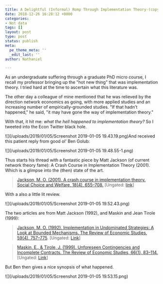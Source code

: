 ```yaml
---
title: A Delightful (Informal) Romp Through Implementation Theory-(copy)
date: 2018-12-26 16:28:12 +0000
categories:
- Not data
tags: []
layout: post
type: post
status: publish
meta:
  pe_theme_meta: ''
  _edit_last: ''
author: Nathaniel

---
```

As an undergraduate suffering through a graduate PhD micro course, I recall my professor bringing up the "hot new thing" that was implementation theory. I tried hard at the time to ascertain what this literature was.

The other day a colleague of mine mentioned that he was relieved by the direction network economics as going, with more applied studies and an increasing number of empirically-grounded studies. "If that hadn't happened," he said, "it may have gone the way of implementation theory." 

With that, it hit me: _what the hell happened to implementation theory?_ So I tweeted into the Econ Twitter black hole.

![](/uploads/2019/01/05/Screenshot 2019-01-05 19.43.19.png)And received this patient reply from good ol' Ben Golub:

![](/uploads/2019/01/05/Screenshot 2019-01-05 19.48.55-1.png)

Thus starts his thread with a fantastic piece by Matt Jackson (of current network theory fame): A Crash Course in Implementation Theory (2001). Which is a glimpse into the (then) state of the art.

> [Jackson, M. O. (2001). A crash course in implementation theory. Social Choice and Welfare, 18(4), 655–708.](https://link.springer.com/content/pdf/10.1007/s003550100152.pdf) \[Ungated: [link](https://authors.library.caltech.edu/79990/1/sswp1076.pdf)\]

With a also a little lit review.

![](/uploads/2019/01/05/Screenshot 2019-01-05 19.52.43.png)

The two articles are from Matt Jackson (1992), and Maskin and Jean Tirole (1999):

> [Jackson, M. O. (1992). Implementation in Undominated Strategies: A Look at Bounded Mechanisms. The Review of Economic Studies, 59(4), 757–775](http://dx.doi.org/10.2307/2297996). \[Ungated: [Link](https://www.kellogg.northwestern.edu/research/math/papers/833.pdf)\] 

> [Maskin, E., & Tirole, J. (1999). Unforeseen Contingencies and Incomplete Contracts. The Review of Economic Studies, 66(1), 83–114.](http://dx.doi.org/10.1111/1467-937X.00079) \[Ungated: [Link](https://www.google.com/url?sa=t&rct=j&q=&esrc=s&source=web&cd=5&cad=rja&uact=8&ved=2ahUKEwigj5SWpdbfAhXPdN4KHVzACaAQFjAEegQIBhAC&url=https%3A%2F%2Fwww.sss.ias.edu%2Ffiles%2Fpapers%2Feconpapereight.pdf&usg=AOvVaw2XzSxGBWsgdl7DABnMe9s2)\]

But Ben then gives a nice synopsis of what happened.

![](/uploads/2019/01/05/Screenshot 2019-01-05 19.53.15.png)